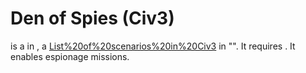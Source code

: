 # Den of Spies (Civ3)

 is a in , a [List%20of%20scenarios%20in%20Civ3](scenario) in "". It requires . It enables espionage missions.